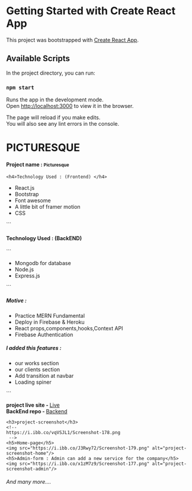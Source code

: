 # Getting Started with Create React App

This project was bootstrapped with [Create React App](https://github.com/facebook/create-react-app).

## Available Scripts

In the project directory, you can run:

### `npm start`

Runs the app in the development mode.\
Open [http://localhost:3000](http://localhost:3000) to view it in the browser.

The page will reload if you make edits.\
You will also see any lint errors in the console.

# PICTURESQUE

<h4>Project name :  <small>Picturesque</small></h4>


```
<h4>Technology Used : (Frontend) </h4>
```
<ul>
<li>React.js</li>


<li>Bootstrap</li>

<li>Font awesome</li>

<li>A little bit of framer motion</li>

<li>CSS</li>

</ul>
```
<h4>Technology Used : (BackEND) </h4>
```
<ul>
<li>Mongodb for database</li>


<li>Node.js</li>

<li>Express.js</li>


</ul>
```
<h5>Motive : </h5>
<ul>
<li>Practice MERN Fundamental</li>

<li>Deploy in Firebase & Heroku</li>

<li>React props,components,hooks,Context API</li>

<li>Firebase Authentication</li>

</ul>
<h5>I added this features : </h5>
<ul>

<Li>our works section </li>
<Li>our clients section</li>
<Li>Add transition at navbar</li>
<li>Loading spiner</li>


</ul>
```
<!-- Client Side repo : https://github.com/Porgramming-Hero-web-course/complete-website-client-sojol4242
Server Side repo : https://github.com/Porgramming-Hero-web-course/complete-website-server-sojol4242
live site : https://photography-2021.web.app/ -->

<strong>project live site - </strong> <a href="https://photography-2021.web.app/">Live</a> <br/>
<strong>BackEnd repo - </strong> <a href="https://github.com/Porgramming-Hero-web-course/complete-website-server-sojol4242">Backend</a>
```
<h3>project-screenshot</h3>
<!-- 
https://i.ibb.co/vqVSJL1/Screenshot-178.png
 -->
<h5>Home-page</h5>
<img src="https://i.ibb.co/J3Rwy72/Screenshot-179.png" alt="project-screenshot-home"/>
<h5>Admin-form : Admin can add a new service for the company</h5>
<img src="https://i.ibb.co/x1zM7z9/Screenshot-177.png" alt="project-screenshot-admin"/>
```

<h6>And many more....</h6>
